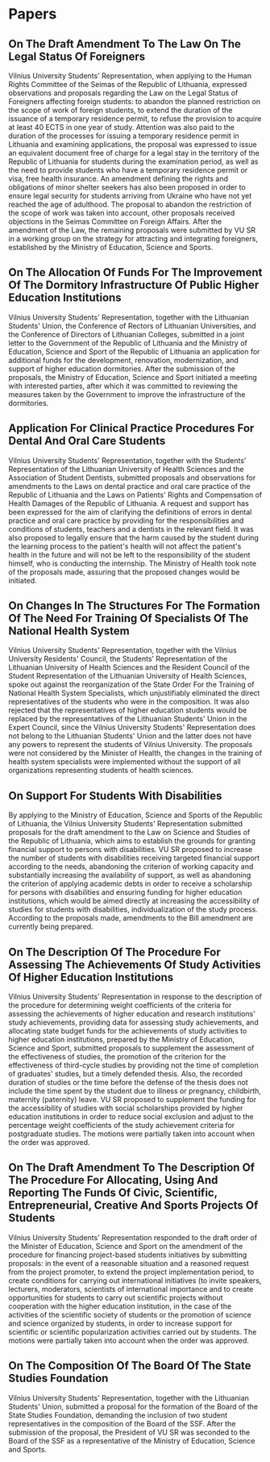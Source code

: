 # Papers

## On The Draft Amendment To The Law On The Legal Status Of Foreigners

Vilnius University Students' Representation, when applying to the Human Rights Committee of the Seimas of the Republic of Lithuania, expressed observations and proposals regarding the Law on the Legal Status of Foreigners affecting foreign students: to abandon the planned restriction on the scope of work of foreign students, to extend the duration of the issuance of a temporary residence permit, to refuse the provision to acquire at least 40 ECTS in one year of study. Attention was also paid to the duration of the processes for issuing a temporary residence permit in Lithuania and examining applications, the proposal was expressed to issue an equivalent document free of charge for a legal stay in the territory of the Republic of Lithuania for students during the examination period, as well as the need to provide students who have a temporary residence permit or visa, free health insurance. An amendment defining the rights and obligations of minor shelter seekers has also been proposed in order to ensure legal security for students arriving from Ukraine who have not yet reached the age of adulthood. The proposal to abandon the restriction of the scope of work was taken into account, other proposals received objections in the Seimas Committee on Foreign Affairs. After the amendment of the Law, the remaining proposals were submitted by VU SR in a working group on the strategy for attracting and integrating foreigners, established by the Ministry of Education, Science and Sports.

## On The Allocation Of Funds For The Improvement Of The Dormitory Infrastructure Of Public Higher Education Institutions

Vilnius University Students' Representation, together with the Lithuanian Students' Union, the Conference of Rectors of Lithuanian Universities, and the Conference of Directors of Lithuanian Colleges, submitted in a joint letter to the Government of the Republic of Lithuania and the Ministry of Education, Science and Sport of the Republic of Lithuania an application for additional funds for the development, renovation, modernization, and support of higher education dormitories. After the submission of the proposals, the Ministry of Education, Science and Sport initiated a meeting with interested parties, after which it was committed to reviewing the measures taken by the Government to improve the infrastructure of the dormitories.

## Application For Clinical Practice Procedures For Dental And Oral Care Students

Vilnius University Students' Representation, together with the Students’ Representation of the Lithuanian University of Health Sciences and the Association of Student Dentists, submitted proposals and observations for amendments to the Laws on dental practice and oral care practice of the Republic of Lithuania and the Laws on Patients' Rights and Compensation of Health Damages of the Republic of Lithuania. A request and support has been expressed for the aim of clarifying the definitions of errors in dental practice and oral care practice by providing for the responsibilities and conditions of students, teachers and a dentists in the relevant field. It was also proposed to legally ensure that the harm caused by the student during the learning process to the patient's health will not affect the patient's health in the future and will not be left to the responsibility of the student himself, who is conducting the internship. The Ministry of Health took note of the proposals made, assuring that the proposed changes would be initiated.

## On Changes In The Structures For The Formation Of The Need For Training Of Specialists Of The National Health System

Vilnius University Students' Representation, together with the Vilnius University Residents' Council, the Students’ Representation of the Lithuanian University of Health Sciences and the Resident Council of the Student Representation of the Lithuanian University of Health Sciences, spoke out against the reorganization of the State Order For the Training of National Health System Specialists, which unjustifiably eliminated the direct representatives of the students who were in the composition. It was also rejected that the representatives of higher education students would be replaced by the representatives of the Lithuanian Students' Union in the Expert Council, since the Vilnius University Students' Representation does not belong to the Lithuanian Students' Union and the latter does not have any powers to represent the students of Vilnius University. The proposals were not considered by the Minister of Health, the changes in the training of health system specialists were implemented without the support of all organizations representing students of health sciences.

## On Support For Students With Disabilities

By applying to the Ministry of Education, Science and Sports of the Republic of Lithuania, the Vilnius University Students' Representation submitted proposals for the draft amendment to the Law on Science and Studies of the Republic of Lithuania, which aims to establish the grounds for granting financial support to persons with disabilities. VU SR proposed to increase the number of students with disabilities receiving targeted financial support according to the needs, abandoning the criterion of working capacity and substantially increasing the availability of support, as well as abandoning the criterion of applying academic debts in order to receive a scholarship for persons with disabilities and ensuring funding for higher education institutions, which would be aimed directly at increasing the accessibility of studies for students with disabilities, individualization of the study process. According to the proposals made, amendments to the Bill amendment are currently being prepared.

## On The Description Of The Procedure For Assessing The Achievements Of Study Activities Of Higher Education Institutions

Vilnius University Students' Representation in response to the description of the procedure for determining weight coefficients of the criteria for assessing the achievements of higher education and research institutions' study achievements, providing data for assessing study achievements, and allocating state budget funds for the achievements of study activities to higher education institutions, prepared by the Ministry of Education, Science and Sport, submitted proposals to supplement the assessment of the effectiveness of studies, the promotion of the criterion for the effectiveness of third-cycle studies by providing not the time of completion of graduates' studies, but a timely defended thesis. Also, the recorded duration of studies or the time before the defense of the thesis does not include the time spent by the student due to illness or pregnancy, childbirth, maternity (paternity) leave. VU SR proposed to supplement the funding for the accessibility of studies with social scholarships provided by higher education institutions in order to reduce social exclusion and adjust to the percentage weight coefficients of the study achievement criteria for postgraduate studies.  The motions were partially taken into account when the order was approved.

## On The Draft Amendment To The Description Of The Procedure For Allocating, Using And Reporting The Funds Of Civic, Scientific, Entrepreneurial, Creative And Sports Projects Of Students

Vilnius University Students' Representation responded to the draft order of the Minister of Education, Science and Sport on the amendment of the procedure for financing project-based students initiatives by submitting proposals: in the event of a reasonable situation and a reasoned request from the project promoter, to extend the project implementation period, to create conditions for carrying out international initiatives (to invite speakers, lecturers, moderators, scientists of international importance and to create opportunities for students  to carry out scientific projects without cooperation with the higher education institution, in the case of the activities of the scientific society of students or the promotion of science and science organized by students, in order to increase support for scientific or scientific popularization activities carried out by students. The motions were partially taken into account when the order was approved.

## On The Composition Of The Board Of The State Studies Foundation  

Vilnius University Students' Representation, together with the Lithuanian Students' Union, submitted a proposal for the formation of the Board of the State Studies Foundation, demanding the inclusion of two student representatives in the composition of the Board of the SSF. After the submission of the proposal, the President of VU SR was seconded to the Board of the SSF as a representative of the Ministry of Education, Science and Sports.
